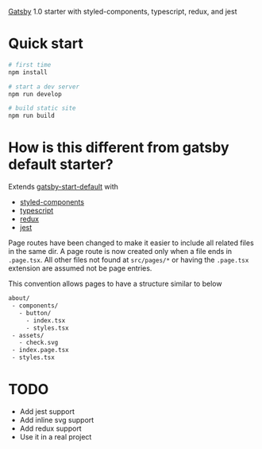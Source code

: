 [Gatsby] 1.0 starter with styled-components, typescript, redux, and jest

# Quick start

```bash
# first time
npm install

# start a dev server
npm run develop

# build static site
npm run build

```

# How is this different from gatsby default starter?

Extends [gatsby-start-default] with

 - [styled-components]
 - [typescript]
 - [redux]
 - [jest]

Page routes have been changed to make it easier to include all related files in the same dir.  A page route is now created only when a file ends in `.page.tsx`.  All other files not found at `src/pages/*` or having the `.page.tsx` extension are assumed not be page entries.

This convention allows pages to have a structure similar to below

```bash
about/
 - components/
   - button/
     - index.tsx
     - styles.tsx
 - assets/
   - check.svg
 - index.page.tsx
 - styles.tsx

```

# TODO

 - Add jest support
 - Add inline svg support
 - Add redux support
 - Use it in a real project



[gatsby]: http://gatsbyjs.org
[styled-components]: http://styled-components.com
[typescript]: http://typescriptlang.org
[redux]: http://redux.js.org
[jest]: http://facebook.github.io/jest
[gatsby-start-default]: http://github.com/gatsbyjs/gatsby-starter-default
